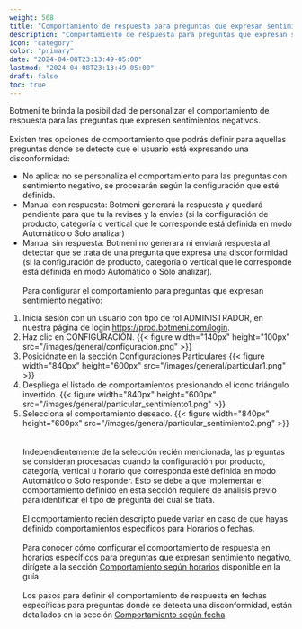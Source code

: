 ```yaml
---
weight: 568
title: "Comportamiento de respuesta para preguntas que expresan sentimiento negativo"
description: "Comportamiento de respuesta para preguntas que expresan sentimiento negativo"
icon: "category"
color: "primary"
date: "2024-04-08T23:13:49-05:00"
lastmod: "2024-04-08T23:13:49-05:00"
draft: false
toc: true
---
```

Botmeni te brinda la posibilidad de personalizar el comportamiento de respuesta para las preguntas que expresen sentimientos negativos.<br></br>
Existen tres opciones de comportamiento que podrás definir para aquellas preguntas donde se detecte que el usuario está expresando una disconformidad:
- No aplica: no se personaliza el comportamiento para las preguntas con sentimiento negativo, se procesarán según la configuración que esté definida. 
- Manual con respuesta: Botmeni generará la respuesta y quedará pendiente para que tu la revises y la envíes (si la configuración de producto, categoría o vertical que le corresponde está definida en modo Automático o Solo analizar)
- Manual sin respuesta: Botmeni no generará ni enviará respuesta al detectar que se trata de una pregunta que expresa una disconformidad (si la configuración de producto, categoría o vertical que le corresponde está definida en modo Automático o Solo analizar).
<br></br>
Para configurar el comportamiento para preguntas que expresan sentimiento negativo:
1. Inicia sesión con un usuario con tipo de rol ADMINISTRADOR, en nuestra página de login <https://prod.botmeni.com/login>.
2. Haz clic en CONFIGURACIÓN.
{{< figure width="140px" height="100px" src="/images/general/configuracion.png" >}}
3. Posiciónate en la sección Configuraciones Particulares
{{< figure width="840px" height="600px" src="/images/general/particular1.png" >}}
4. Despliega el listado de comportamientos presionando el ícono triángulo invertido. 
{{< figure width="840px" height="600px" src="/images/general/particular_sentimiento1.png" >}}
5. Selecciona el comportamiento deseado.
{{< figure width="840px" height="600px" src="/images/general/particular_sentimiento2.png" >}}	
<br></br>
Independientemente de la selección recién mencionada, las preguntas se consideran procesadas cuando la configuración por producto, categoría, vertical u horario que corresponda esté definida en modo Automático o Solo responder. Esto se debe a que implementar el comportamiento definido en esta sección requiere de análisis previo para identificar el tipo de pregunta del cual se trata.<br></br>
El comportamiento recién descripto puede variar en caso de que hayas definido comportamientos específicos para Horarios o fechas.<br></br>
Para conocer cómo configurar el comportamiento de respuesta en horarios específicos para preguntas que expresan sentimiento negativo, dirígete a la sección [Comportamiento según horarios](../Configuración_comportamiento_respuesta/Horarios_solo_analizar.md) disponible en la guía.<br></br>
Los pasos para definir el comportamiento de respuesta en fechas específicas para preguntas donde se detecta una disconformidad, están detallados en la sección [Comportamiento según fecha](../Configuración_comportamiento_respuesta/Dias_festivos.md).<br></br>
